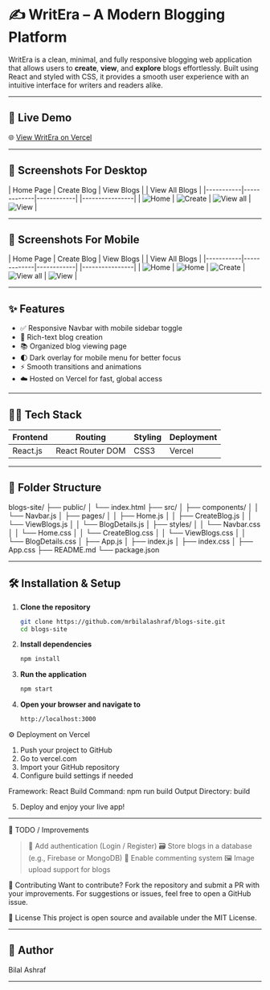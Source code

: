 # ✍️ WritEra – A Modern Blogging Platform

WritEra is a clean, minimal, and fully responsive blogging web application that allows users to **create**, **view**, and **explore** blogs effortlessly. Built using React and styled with CSS, it provides a smooth user experience with an intuitive interface for writers and readers alike.

---

## 🚀 Live Demo

🌐 [View WritEra on Vercel](https://blogs-site-rm7vroqi2-bilal-ashrafs-projects-42c82465.vercel.app/)

---

## 📸 Screenshots For Desktop

| Home Page | Create Blog | View Blogs | | View All Blogs |
|-----------|-------------|------------| |----------------|
| ![Home](screenshots/home.png) | ![Create](screenshots/create.png) | ![View all](screenshots/viewAll.png) | ![View](screenshots/view.png) |

---

## 📸 Screenshots For Mobile

| Home Page | Create Blog | View Blogs | | View All Blogs |
|-----------|-------------|------------| |----------------|
| ![Home](screenshots/mobileHome.png) | ![Home](screenshots/mobileHomeSidebar.png) | ![Create](screenshots/mobileCreate.png) | ![View all](screenshots/mobileViewAll.png) | ![View](screenshots/mobileView.png) |

---

## ✨ Features

- ✅ Responsive Navbar with mobile sidebar toggle
- 📝 Rich-text blog creation
- 📚 Organized blog viewing page
- 🌓 Dark overlay for mobile menu for better focus
- ⚡ Smooth transitions and animations
- ☁️ Hosted on Vercel for fast, global access

---

## 🧑‍💻 Tech Stack

| Frontend | Routing | Styling | Deployment |
|----------|---------|---------|------------|
| React.js | React Router DOM | CSS3 | Vercel |

---

## 📂 Folder Structure

blogs-site/
├── public/
│ └── index.html
├── src/
│ ├── components/
│ │ └── Navbar.js
│ ├── pages/
│ │ ├── Home.js
│ │ ├── CreateBlog.js
│ │ └── ViewBlogs.js
│ │ └── BlogDetails.js
│ ├── styles/
│ │ └── Navbar.css
│ │ └── Home.css
│ │ └── CreateBlog.css
│ │ └── ViewBlogs.css
│ │ └── BlogDetails.css
│ ├── App.js
│ ├── index.js
│ ├── index.css
│ ├── App.css
├── README.md
└── package.json

---

## 🛠️ Installation & Setup

1. **Clone the repository**

   ```bash
   git clone https://github.com/mrbilalashraf/blogs-site.git
   cd blogs-site

2. **Install dependencies**

   ```bash
   npm install
   
3. **Run the application**

   ```bash
   npm start
   
4. **Open your browser and navigate to**

   ```bash
   http://localhost:3000
   
⚙️ Deployment on Vercel
1. Push your project to GitHub
2. Go to vercel.com
3. Import your GitHub repository
4. Configure build settings if needed

Framework: React
Build Command: npm run build
Output Directory: build

5. Deploy and enjoy your live app!

---

📌 TODO / Improvements
> 🔐 Add authentication (Login / Register)
> 🗃️ Store blogs in a database (e.g., Firebase or MongoDB)
> 💬 Enable commenting system
> 🖼️ Image upload support for blogs

🙌 Contributing
Want to contribute? Fork the repository and submit a PR with your improvements. For suggestions or issues, feel free to open a GitHub issue.

📄 License
This project is open source and available under the MIT License.

---

## 📝 Author

Bilal Ashraf

---

